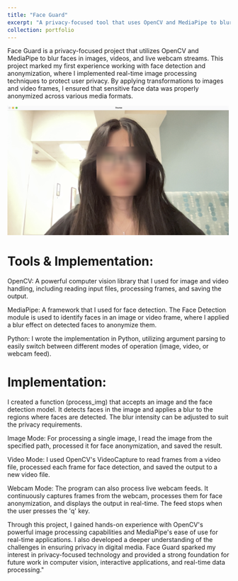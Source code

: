 ```yaml
---
title: "Face Guard"
excerpt: "A privacy-focused tool that uses OpenCV and MediaPipe to blur faces in photos, videos, and live webcam feeds. It leverages real-time facial landmark detection to ensure consistent and accurate anonymization."
collection: portfolio
---
```


Face Guard is a privacy-focused project that utilizes OpenCV and MediaPipe to blur faces in images, videos, and live webcam streams. This project marked my first experience working with face detection and anonymization, where I implemented real-time image processing techniques to protect user privacy. By applying transformations to images and video frames, I ensured that sensitive face data was properly anonymized across various media formats.


<img src="/images/faceguard.png" alt="Face Guard" width="500">


Tools & Implementation:
====
OpenCV: A powerful computer vision library that I used for image and video handling, including reading input files, processing frames, and saving the output.

MediaPipe: A framework that I used for face detection. The Face Detection module is used to identify faces in an image or video frame, where I applied a blur effect on detected faces to anonymize them.

Python: I wrote the implementation in Python, utilizing argument parsing to easily switch between different modes of operation (image, video, or webcam feed).

Implementation:
====
I created a function (process_img) that accepts an image and the face detection model. It detects faces in the image and applies a blur to the regions where faces are detected. The blur intensity can be adjusted to suit the privacy requirements.

Image Mode: For processing a single image, I read the image from the specified path, processed it for face anonymization, and saved the result.

Video Mode: I used OpenCV's VideoCapture to read frames from a video file, processed each frame for face detection, and saved the output to a new video file.

Webcam Mode: The program can also process live webcam feeds. It continuously captures frames from the webcam, processes them for face anonymization, and displays the output in real-time. The feed stops when the user presses the 'q' key.

Through this project, I gained hands-on experience with OpenCV's powerful image processing capabilities and MediaPipe's ease of use for real-time applications. I also developed a deeper understanding of the challenges in ensuring privacy in digital media. Face Guard sparked my interest in privacy-focused technology and provided a strong foundation for future work in computer vision, interactive applications, and real-time data processing."